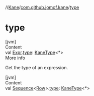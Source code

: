 //[Kane](../index.md)/[com.github.jomof.kane](index.md)/[type](type.md)



# type  
[jvm]  
Content  
val [Expr](-expr/index.md).[type](type.md): [KaneType](../com.github.jomof.kane.impl.types/-kane-type/index.md)<*>  
More info  


Get the type of an expression.

  


[jvm]  
Content  
val [Sequence](https://kotlinlang.org/api/latest/jvm/stdlib/kotlin.sequences/-sequence/index.html)<[Row](../com.github.jomof.kane.api/-row/index.md)>.[type](type.md): [KaneType](../com.github.jomof.kane.impl.types/-kane-type/index.md)<*>  



